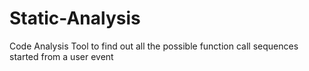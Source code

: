 # Static-Analysis
Code Analysis Tool to find out all the possible function call sequences started from a user event
